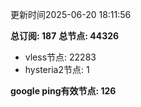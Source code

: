 更新时间2025-06-20 18:11:56

**总订阅: 187**
**总节点: 44326**
- vless节点: 22283
- hysteria2节点: 1

**google ping有效节点: 126**
